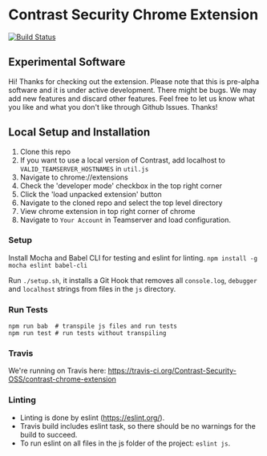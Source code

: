 # Contrast Security Chrome Extension

[![Build Status](https://travis-ci.org/Contrast-Security-OSS/contrast-chrome-extension.svg?branch=master)](https://travis-ci.org/Contrast-Security-OSS/contrast-chrome-extension)

## Experimental Software

Hi! Thanks for checking out the extension. Please note that this is pre-alpha software and it is under active development. There might be bugs. We may add new features and discard other features. Feel free to let us know what you like and what you don't like through Github Issues. Thanks!

## Local Setup and Installation

1. Clone this repo
2. If you want to use a local version of Contrast, add localhost to `VALID_TEAMSERVER_HOSTNAMES` in `util.js`
3. Navigate to chrome://extensions
4. Check the 'developer mode' checkbox in the top right corner
5. Click the 'load unpacked extension' button
6. Navigate to the cloned repo and select the top level directory
7. View chrome extension in top right corner of chrome
8. Navigate to `Your Account` in Teamserver and load configuration.

### Setup

Install Mocha and Babel CLI for testing and eslint for linting.
`npm install -g mocha eslint babel-cli`

Run `./setup.sh`, it installs a Git Hook that removes all `console.log`, `debugger` and `localhost` strings from files in the `js` directory.

### Run Tests

```
npm run bab  # transpile js files and run tests
npm run test # run tests without transpiling
```

### Travis

We're running on Travis here: https://travis-ci.org/Contrast-Security-OSS/contrast-chrome-extension

### Linting
* Linting is done by eslint (https://eslint.org/).
* Travis build includes eslint task, so there should be no warnings for the build to succeed.
* To run eslint on all files in the js folder of the project: ``` eslint js ```.
